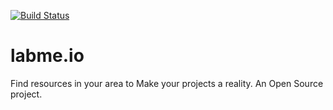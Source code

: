 [![Build Status](https://travis-ci.org/labme/labme.io.svg?branch=master)](https://travis-ci.org/labme/labme.io)

# labme.io
Find resources in your area to Make your projects a reality.  An Open Source project.
